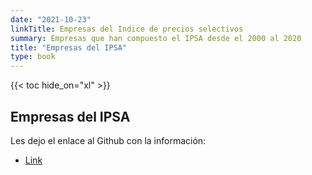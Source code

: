 ```yaml
---
date: "2021-10-23"
linkTitle: Empresas del Indice de precios selectivos
summary: Empresas que han compuesto el IPSA desde el 2000 al 2020
title: "Empresas del IPSA"
type: book
---
```


{{< toc hide_on="xl" >}}

## Empresas del IPSA

Les dejo el enlace al Github con la información:

- [Link](https://github.com/sebaegana/ipsa_by_year)
